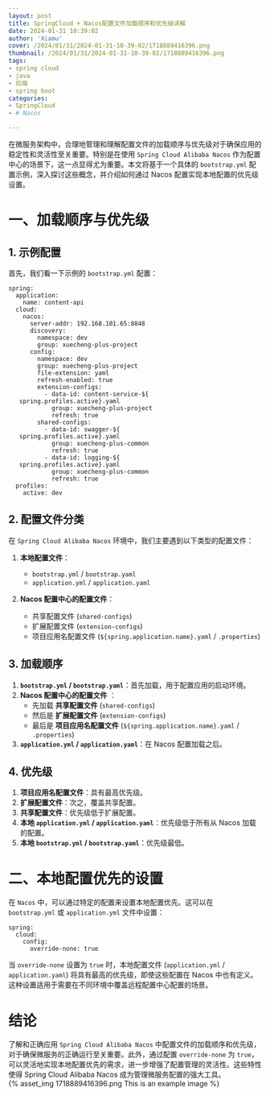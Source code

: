 ```yaml
---
layout: post
title: SpringCloud + Nacos配置文件加载顺序和优先级详解
date: 2024-01-31 10:39:02
author: 'Xiamu'
cover: /2024/01/31/2024-01-31-10-39-02/1718889416396.png
thumbnail: /2024/01/31/2024-01-31-10-39-02/1718889416396.png
tags:
- spring cloud
- java
- 后端
- spring boot
categories:
- SpringCloud
- # Nacos

---
```



在微服务架构中，合理地管理和理解配置文件的加载顺序与优先级对于确保应用的稳定性和灵活性至关重要。特别是在使用 `Spring Cloud Alibaba Nacos` 作为配置中心的场景下，这一点显得尤为重要。本文将基于一个具体的 `bootstrap.yml` 配置示例，深入探讨这些概念，并介绍如何通过 Nacos 配置实现本地配置的优先级设置。

# 一、加载顺序与优先级

## 1. 示例配置

首先，我们看一下示例的 `bootstrap.yml` 配置：

```prism language-yaml
spring:
  application:
    name: content-api
  cloud:
    nacos:
      server-addr: 192.168.101.65:8848
      discovery:
        namespace: dev
        group: xuecheng-plus-project
      config:
        namespace: dev
        group: xuecheng-plus-project
        file-extension: yaml
        refresh-enabled: true
        extension-configs:
          - data-id: content-service-${
   spring.profiles.active}.yaml
            group: xuecheng-plus-project
            refresh: true
        shared-configs:
          - data-id: swagger-${
   spring.profiles.active}.yaml
            group: xuecheng-plus-common
            refresh: true
          - data-id: logging-${
   spring.profiles.active}.yaml
            group: xuecheng-plus-common
            refresh: true
  profiles:
    active: dev
```

## 2. 配置文件分类

在 `Spring Cloud Alibaba Nacos` 环境中，我们主要遇到以下类型的配置文件：

1. **本地配置文件**：

   * `bootstrap.yml` / `bootstrap.yaml`
   * `application.yml` / `application.yaml`
2. **Nacos 配置中心的配置文件**：

   * 共享配置文件 (`shared-configs`)
   * 扩展配置文件 (`extension-configs`)
   * 项目应用名配置文件 (`${spring.application.name}.yaml` / `.properties`)

## 3. 加载顺序

1. **`bootstrap.yml` / `bootstrap.yaml`**：首先加载，用于配置应用的启动环境。
2. **Nacos 配置中心的配置文件** ：
   * 先加载 **共享配置文件** (`shared-configs`)
   * 然后是 **扩展配置文件** (`extension-configs`)
   * 最后是 **项目应用名配置文件** (`${spring.application.name}.yaml` / `.properties`)
3. **`application.yml` / `application.yaml`**：在 Nacos 配置加载之后。

## 4. 优先级

1. **项目应用名配置文件**：具有最高优先级。
2. **扩展配置文件**：次之，覆盖共享配置。
3. **共享配置文件**：优先级低于扩展配置。
4. **本地 `application.yml` / `application.yaml`**：优先级低于所有从 Nacos 加载的配置。
5. **本地 `bootstrap.yml` / `bootstrap.yaml`**：优先级最低。

# 二、本地配置优先的设置

在 `Nacos` 中，可以通过特定的配置来设置本地配置优先。这可以在 `bootstrap.yml` 或 `application.yml` 文件中设置：

```prism language-yaml
spring:
  cloud:
    config:
      override-none: true
```

当 `override-none` 设置为 `true` 时，本地配置文件 (`application.yml` / `application.yaml`) 将具有最高的优先级，即使这些配置在 Nacos 中也有定义。这种设置适用于需要在不同环境中覆盖远程配置中心配置的场景。

# 结论

了解和正确应用 `Spring Cloud Alibaba Nacos` 中配置文件的加载顺序和优先级，对于确保微服务的正确运行至关重要。此外，通过配置 `override-none` 为 `true`，可以灵活地实现本地配置优先的需求，进一步增强了配置管理的灵活性。这些特性使得 Spring Cloud Alibaba Nacos 成为管理微服务配置的强大工具。  
{% asset_img 1718889416396.png This is an example image %}
